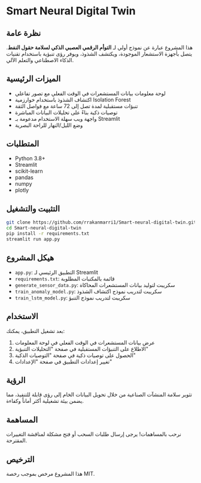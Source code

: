 # Smart Neural Digital Twin

## نظرة عامة
هذا المشروع عبارة عن نموذج أولي لـ **التوأم الرقمي العصبي الذكي لسلامة حقول النفط**. يتصل بأجهزة الاستشعار الموجودة، ويكتشف الشذوذ، ويوفر رؤى تنبؤية باستخدام تقنيات الذكاء الاصطناعي والتعلم الآلي.

## الميزات الرئيسية
* لوحة معلومات بيانات المستشعرات في الوقت الفعلي مع تصور تفاعلي
* اكتشاف الشذوذ باستخدام خوارزمية Isolation Forest
* تنبؤات مستقبلية لمدة تصل إلى 72 ساعة مع فواصل الثقة
* توصيات ذكية بناءً على تحليلات البيانات المباشرة
* واجهة ويب سهلة الاستخدام مدعومة بـ Streamlit
* وضع الليل/النهار للراحة البصرية

## المتطلبات
* Python 3.8+
* Streamlit
* scikit-learn
* pandas
* numpy
* plotly

## التثبيت والتشغيل
```bash
git clone https://github.com/rrakanmarri1/Smart-neural-digital-twin.git
cd Smart-neural-digital-twin
pip install -r requirements.txt
streamlit run app.py
```

## هيكل المشروع
- `app.py`: التطبيق الرئيسي لـ Streamlit
- `requirements.txt`: قائمة بالمكتبات المطلوبة
- `generate_sensor_data.py`: سكريبت لتوليد بيانات المستشعرات المحاكاة
- `train_anomaly_model.py`: سكريبت لتدريب نموذج اكتشاف الشذوذ
- `train_lstm_model.py`: سكريبت لتدريب نموذج التنبؤ

## الاستخدام
بعد تشغيل التطبيق، يمكنك:
1. عرض بيانات المستشعرات في الوقت الفعلي في لوحة المعلومات
2. الاطلاع على التنبؤات المستقبلية في صفحة "التحليلات التنبؤية"
3. الحصول على توصيات ذكية في صفحة "التوصيات الذكية"
4. تغيير إعدادات التطبيق في صفحة "الإعدادات"

## الرؤية
تثوير سلامة المنشآت الصناعية من خلال تحويل البيانات الخام إلى رؤى قابلة للتنفيذ، مما يضمن بيئة تشغيلية أكثر أماناً وكفاءة.

## المساهمة
نرحب بالمساهمات! يرجى إرسال طلبات السحب أو فتح مشكلة لمناقشة التغييرات المقترحة.

## الترخيص
هذا المشروع مرخص بموجب رخصة MIT.

